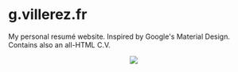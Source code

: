 # g.villerez.fr
My personal resumé website. Inspired by Google's Material Design. Contains also an all-HTML C.V.

<p align="center">
  <img src="http://i.imgur.com/uHCGvrLg.png"/>
</p>
